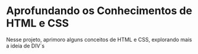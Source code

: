 # Aprofundando os Conhecimentos de HTML e CSS
 Nesse projeto, aprimoro alguns conceitos de HTML e CSS, explorando mais a ideia de DIV´s
